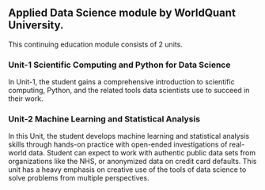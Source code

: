 ## Applied Data Science module by WorldQuant University.
This continuing education module consists of 2 units. 
### Unit-1 Scientific Computing and Python for Data Science
In Unit-1, the student gains a comprehensive introduction to scientific computing, Python, and the related tools data scientists use to succeed in their work.
### Unit-2 Machine Learning and Statistical Analysis
In this Unit, the student develops machine learning and statistical analysis skills through hands-on practice with open-ended investigations of real-world data. Student can expect to work with authentic public data sets from organizations like the NHS, or anonymized data on credit card defaults. This unit has a heavy emphasis on creative use of the tools of data science to solve problems from multiple perspectives.
